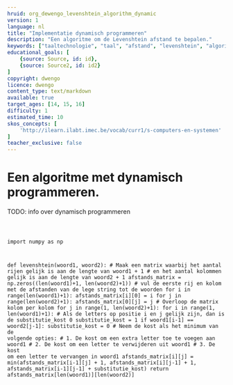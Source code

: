 ```yaml
---
hruid: org_dewengo_levenshtein_algorithm_dynamic
version: 1
language: nl
title: "Implementatie dynamisch programmeren"
description: "Een algoritme om de Levenshtein afstand te bepalen."
keywords: ["taaltechnologie", "taal", "afstand", "levenshtein", "algoritme", "python", "dynamisch programmeren"]
educational_goals: [
    {source: Source, id: id}, 
    {source: Source2, id: id2}
]
copyright: dwengo
licence: dwengo
content_type: text/markdown
available: true
target_ages: [14, 15, 16]
difficulty: 1
estimated_time: 10
skos_concepts: [
    'http://ilearn.ilabt.imec.be/vocab/curr1/s-computers-en-systemen'
]
teacher_exclusive: false
---
```


# Een algoritme met dynamisch programmeren.

TODO: info over dynamisch programmeren

<code class="lang-python">

import numpy as np

def levenshtein(woord1, woord2):
    # Maak een matrix waarbij het aantal rijen gelijk is aan de lengte van woord1 + 1
    # en het aantal kolommen gelijk is aan de lengte van woord2 + 1
    afstands_matrix = np.zeros((len(woord1)+1, len(woord2)+1))
    # vul de eerste rij en kolom met de afstanden van de lege string tot de woorden
    for i in range(len(woord1)+1):
        afstands_matrix[i][0] = i
    for j in range(len(woord2)+1):
        afstands_matrix[0][j] = j
    # Overloop de matrix kolom per kolom
    for j in range(1, len(woord2)+1):
        for i in range(1, len(woord1)+1):
            # Als de letters op positie i en j gelijk zijn, dan is de substitutie_kost 0
            substitutie_kost = 1
            if woord1[i-1] == woord2[j-1]:
                substitutie_kost = 0
            # Neem de kost als het minimum van de volgende opties:
            # 1. De kost om een extra letter toe te voegen aan woord1
            # 2. De kost om een letter te verwijderen uit woord1
            # 3. De kost om een letter te vervangen in woord1
            afstands_matrix[i][j] = min(afstands_matrix[i-1][j] + 1,
                                        afstands_matrix[i][j-1] + 1,
                                        afstands_matrix[i-1][j-1] + substitutie_kost)
    return afstands_matrix[len(woord1)][len(woord2)]
</code>


